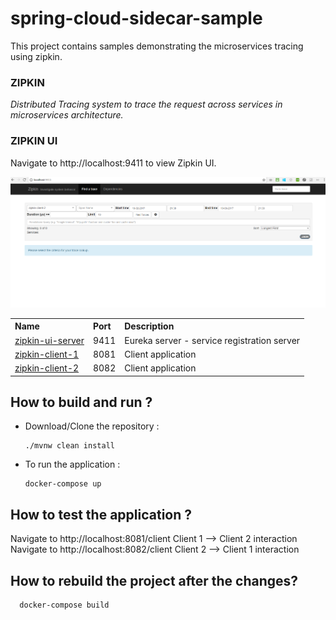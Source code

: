 # spring-cloud-sidecar-sample
This project contains samples demonstrating the microservices tracing using zipkin.

### ZIPKIN 

<i>Distributed Tracing system to trace the request across services in microservices architecture.</i>

### ZIPKIN UI

Navigate to http://localhost:9411 to view Zipkin UI.

![Zipkin UI ](images/zipkin-ui.PNG)

<table>


 <tr>
    <th style="text-align:left">Name</th>
    <th style="text-align:left">Port</th> 
    <th style="text-align:left">Description</th>
  </tr>
  <tr>
    <td><a href="https://github.com/BarathArivazhagan/spring-cloud-zipkin-tracing/tree/master/zipkin-ui-server"> zipkin-ui-server</a></td>
    <td>9411</td>
    <td>Eureka server - service registration server</td>
  </tr>
  <tr>
    <td><a href="https://github.com/BarathArivazhagan/spring-cloud-zipkin-tracing/tree/master/zipkin-client-1">zipkin-client-1</a></td>
    <td>8081</td>
    <td>Client application</td>
  </tr>
  <tr>
    <td><a href="https://github.com/BarathArivazhagan/spring-cloud-zipkin-tracing/tree/master/zipkin-client-2">zipkin-client-2</a></td>
    <td>8082</td>
    <td>Client application</td>
  </tr>
 
  
</table>


## How to build and run ?

 * Download/Clone the repository : 
   
   ```
   ./mvnw clean install

   ```

 * To run the application :

	  ```
	  docker-compose up

	  ```

## How to test the application ? 


<div>
	<span>Navigate to http://localhost:8081/client  Client 1 --> Client 2 interaction</span><br>
    <span>Navigate to http://localhost:8082/client   Client 2 --> Client 1 interaction </span>
</div>


## How to rebuild the project after the changes? 

```
  docker-compose build

```



